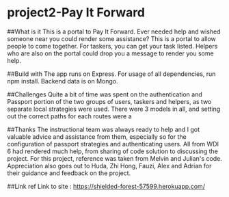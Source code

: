 # project2-Pay It Forward
##What is it
This is a portal to Pay It Forward. Ever needed help and wished someone near you could render some assistance? This is a portal to allow people to come together.
For taskers, you can get your task listed. Helpers who are also on the portal could drop you a message to render you some help.

##Build with
The app runs on Express. For usage of all dependencies, run npm install. Backend data is on Mongo.

##Challenges
Quite a bit of time was spent on the authentication and Passport portion of the two groups of users, taskers and helpers, as two separate local strategies were used. There were 3 models in all, and setting out the correct paths for each routes were a

##Thanks
The instructional team was always ready to help and I got valuable advice and assistance from them, especially so for the configuration of passport strategies and authenticating users.
All from WDI 6 had rendered much help, from sharing of code solution to discussing the project. For this project, reference was taken from Melvin and Julian's code. Appreciation also goes out to Huda, Zhi Hong, Fauzi, Alex and Adrian for their guidance and feedback on the project.

##Link ref
Link to site : https://shielded-forest-57599.herokuapp.com/
